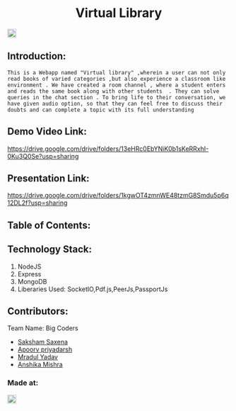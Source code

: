 <h1 align="center">Virtual Library</h1>
<p align="center">
</p>

<a href="https://hack36.com"> <img src="http://bit.ly/BuiltAtHack36" height=20px> </a>


## Introduction:
    This is a Webapp named "Virtual library" ,wherein a user can not only read books of varied categories ,but also experience a classroom like environment . We have created a room channel , where a student enters and reads the same book along with other students  . They can solve queries in the chat section . To bring life to their conversation, we have given audio option, so that they can feel free to discuss their doubts and can complete a topic with its full understanding 

## Demo Video Link:
  <a href="https://drive.google.com/file/d/1pGkoceY1iz_lbZ2KYPASogi1WP8Dzzor/edit">https://drive.google.com/drive/folders/13eHRc0EbYNiK0b1sKeRRxhI-0Ku3Q0Se?usp=sharing</a>
  
## Presentation Link:
  <a href="https://drive.google.com/drive/folders/1kgwOT4zmnWE48tzmG8Smdu5p6q12DL2f?usp=sharing"> https://drive.google.com/drive/folders/1kgwOT4zmnWE48tzmG8Smdu5p6q12DL2f?usp=sharing </a>
  
  
## Table of Contents:

## Technology Stack:
  1) NodeJS
  2) Express
  3) MongoDB
  4) Liberaries Used: SocketIO,Pdf.js,PeerJs,PassportJs

  

## Contributors:

Team Name: Big Coders

* [Saksham Saxena](https://github.com/saksham12022002)
* [Apoorv priyadarsh](https://github.com/apoorv-tech)
* [Mradul Yadav](https://github.com/MradulYadav007)
* [Anshika Mishra](https://github.com/anshika20191099)


### Made at:
<a href="https://hack36.com"> <img src="http://bit.ly/BuiltAtHack36" height=20px> </a>

